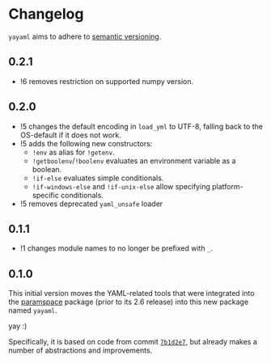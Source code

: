 # Changelog

`yayaml` aims to adhere to [semantic versioning](https://semver.org/).

## 0.2.1
- !6 removes restriction on supported numpy version.

## 0.2.0
- !5 changes the default encoding in `load_yml` to UTF-8, falling back to the OS-default if it does not work.
- !5 adds the following new constructors:
    - `!env` as alias for `!getenv`.
    - `!getboolenv`/`!boolenv` evaluates an environment variable as a boolean.
    - `!if-else` evaluates simple conditionals.
    - `!if-windows-else` and `!if-unix-else` allow specifying platform-specific conditionals.
- !5 removes deprecated `yaml_unsafe` loader


## 0.1.1
- !1 changes module names to no longer be prefixed with `_`.


## 0.1.0

This initial version moves the YAML-related tools that were integrated into the [paramspace](https://gitlab.com/blsqr/paramspace) package (prior to its 2.6 release) into this new package named `yayaml`.

yay :)

Specifically, it is based on code from commit [`7b1d2e7`](https://gitlab.com/blsqr/paramspace/-/commit/7b1d2e7e44fe38dadb0e6af901d72299b1ed6dd0), but already makes a number of abstractions and improvements.
